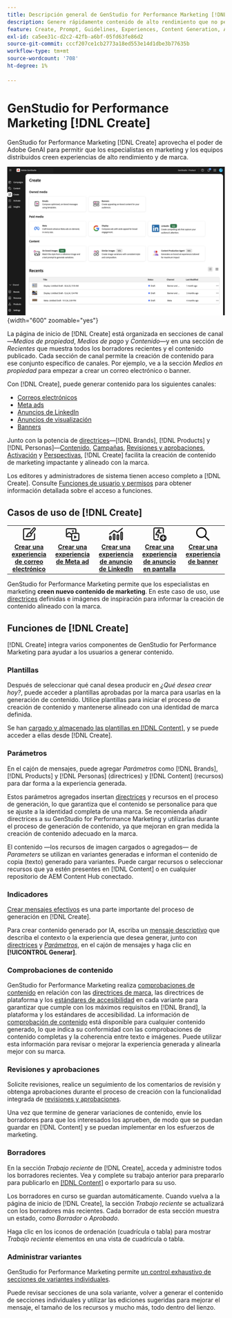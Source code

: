```yaml
---
title: Descripción general de GenStudio for Performance Marketing [!DNL Create]
description: Genere rápidamente contenido de alto rendimiento que no pertenezca a la marca con IA generativa en Adobe GenStudio for Performance Marketing [!DNL Create].
feature: Create, Prompt, Guidelines, Experiences, Content Generation, Approval
exl-id: ca5ee31c-d2c2-42fb-a6bf-05fd63fe86d2
source-git-commit: cccf207ce1cb2773a18ed553e14d1dbe3b77635b
workflow-type: tm+mt
source-wordcount: '708'
ht-degree: 1%

---
```


# GenStudio for Performance Marketing [!DNL Create]

GenStudio for Performance Marketing [!DNL Create] aprovecha el poder de Adobe GenAI para permitir que los especialistas en marketing y los equipos distribuidos creen experiencias de alto rendimiento y de marca.

![Crear página principal](/help/assets/create-home.png){width="600" zoomable="yes"}

La página de inicio de [!DNL Create] está organizada en secciones de canal—_Medios de propiedad_, _Medios de pago_ y _Contenido_—y en una sección de _Recientes_ que muestra todos los borradores recientes y el contenido publicado. Cada sección de canal permite la creación de contenido para ese conjunto específico de canales. Por ejemplo, ve a la sección _Medios en propiedad_ para empezar a crear un correo electrónico o banner.

Con [!DNL Create], puede generar contenido para los siguientes canales:

* [Correos electrónicos](email-experiences.md)
* [Meta ads](meta-experiences.md)
* [Anuncios de LinkedIn](linkedin-experiences.md)
* [Anuncios de visualización](display-ad-experiences.md)
* [Banners](banner-experiences.md)

Junto con la potencia de [directrices](/help/user-guide/guidelines/overview.md)—[!DNL Brands], [!DNL Products] y [!DNL Personas]—[Contenido](/help/user-guide/content/overview.md), [Campañas](/help/user-guide/campaigns/overview.md), [Revisiones y aprobaciones](/help/user-guide/approvals/overview.md), [Activación](/help/user-guide/activation/overview.md) y [Perspectivas](/help/user-guide/insights/overview.md), [!DNL Create] facilita la creación de contenido de marketing impactante y alineado con la marca.

Los editores y administradores de sistema tienen acceso completo a [!DNL Create]. Consulte [Funciones de usuario y permisos](/help/user-guide/user-roles.md) para obtener información detallada sobre el acceso a funciones.

## Casos de uso de [!DNL Create]

<table style="table-layout:fixed">
<tr style="border: 0;">
   <td align="center" valign="top" width="100">
      <a href="/help/user-guide/create/create-email-experience.md">
      <img alt="Crear contenido nuevo" src="../../assets/icons/icon-create.svg" width="35">
      </a>
      <div>
         <a href="/help/user-guide/create/create-email-experience.md">
         <strong>Crear una experiencia de correo electrónico</strong>
         </a>
      </div>
   </td>
   <td align="center" valign="top" width="100">
      <a href="/help/user-guide/create/create-meta-ad.md">
      <img alt="Crear una experiencia de Meta ad" src="../../assets/icons/icon-asset.svg" width="35">
      </a>
      <div>
         <a href="/help/user-guide/create/create-meta-ad.md">
         <strong>Crear una experiencia de Meta ad</strong>
         </a>
      </div>
   </td>
   <td align="center" valign="top" width="100">
      <a href="/help/user-guide/create/create-linkedin.md">
      <img alt="Crear una experiencia de publicidad de LinkedIn" src="../../assets/icons/icon-dataAnalytics.svg" width="35">
      </a>
      <div>
         <a href="/help/user-guide/create/create-linkedin.md">
         <strong>Crear una experiencia de anuncio de LinkedIn</strong>
         </a>
      </div>
   </td>
   <td align="center" valign="top" width="100">
      <a href="/help/user-guide/create/create-display-ad.md">
      <img alt="Crear una experiencia de anuncio en pantalla" src="../../assets/icons/icon-addTemplate.svg" width="35">
      </a>
      <div>
         <a href="/help/user-guide/create/create-display-ad.md">
         <strong>Crear una experiencia de anuncio en pantalla</strong>
         </a>
      </div>
   </td>
   <td align="center" valign="top" width="100">
      <a href="/help/user-guide/create/create-banner-experience.md">
      <img alt="Crear una experiencia de banner" src="../../assets/icons/icon-search.png" width="35">
      </a>
      <div>
         <a href="/help/user-guide/create/create-banner-experience.md">
         <strong>Crear una experiencia de banner</strong>
         </a>
      </div>
   </td>
</tr>
</table>

GenStudio for Performance Marketing permite que los especialistas en marketing **creen nuevo contenido de marketing**. En este caso de uso, use [directrices](/help/user-guide/guidelines/overview.md) definidas e imágenes de inspiración para informar la creación de contenido alineado con la marca.

## Funciones de [!DNL Create]

[!DNL Create] integra varios componentes de GenStudio for Performance Marketing para ayudar a los usuarios a generar contenido.

### Plantillas

Después de seleccionar qué canal desea producir en _¿Qué desea crear hoy?_, puede acceder a plantillas aprobadas por la marca para usarlas en la generación de contenido. Utilice plantillas para iniciar el proceso de creación de contenido y mantenerse alineado con una identidad de marca definida.

Se han [cargado y almacenado las plantillas en [!DNL Content]](/help/user-guide/content/overview.md), y se puede acceder a ellas desde [!DNL Create].

### Parámetros

En el cajón de mensajes, puede agregar _Parámetros_ como [!DNL Brands], [!DNL Products] y [!DNL Personas] (directrices) y [!DNL Content] (recursos) para dar forma a la experiencia generada.

Estos parámetros agregados insertan [directrices](/help/user-guide/guidelines/overview.md) y recursos en el proceso de generación, lo que garantiza que el contenido se personalice para que se ajuste a la identidad completa de una marca. Se recomienda añadir directrices a su GenStudio for Performance Marketing y utilizarlas durante el proceso de generación de contenido, ya que mejoran en gran medida la creación de contenido adecuado en la marca.

El contenido —los recursos de imagen cargados o agregados— de _Parameters_ se utilizan en variantes generadas e informan el contenido de copia (texto) generado para variantes. Puede cargar recursos o seleccionar recursos que ya estén presentes en [!DNL Content] o en cualquier repositorio de AEM Content Hub conectado.

### Indicadores

[Crear mensajes efectivos](/help/user-guide/effective-prompts.md) es una parte importante del proceso de generación en [!DNL Create].

Para crear contenido generado por IA, escriba un [mensaje descriptivo](/help/user-guide/effective-prompts.md) que describa el contexto o la experiencia que desea generar, junto con [directrices](/help/user-guide/guidelines/overview.md) y [_Parámetros_](#parameters), en el cajón de mensajes y haga clic en **[!UICONTROL Generar]**.

### Comprobaciones de contenido

GenStudio for Performance Marketing realiza [comprobaciones de contenido](/help/user-guide/guidelines/brand-validation.md#content-check-panel) en relación con las [directrices de marca](/help/user-guide/guidelines/brands.md), las directrices de plataforma y los [estándares de accesibilidad](/help/user-guide/guidelines/overview.md#compliance) en cada variante para garantizar que cumple con los máximos requisitos en [!DNL Brand], la plataforma y los estándares de accesibilidad. La información de [comprobación de contenido](/help/user-guide/guidelines/brand-validation.md#content-check-summary) está disponible para cualquier contenido generado, lo que indica su conformidad con las comprobaciones de contenido completas y la coherencia entre texto e imágenes. Puede utilizar esta información para revisar o mejorar la experiencia generada y alinearla mejor con su marca.

### Revisiones y aprobaciones

Solicite revisiones, realice un seguimiento de los comentarios de revisión y obtenga aprobaciones durante el proceso de creación con la funcionalidad integrada de [revisiones y aprobaciones](/help/user-guide/approvals/overview.md).

Una vez que termine de generar variaciones de contenido, envíe los borradores para que los interesados los aprueben, de modo que se puedan guardar en [!DNL Content] y se puedan implementar en los esfuerzos de marketing.

### Borradores

En la sección _Trabajo reciente_ de [!DNL Create], acceda y administre todos los borradores recientes. Vea y complete su trabajo anterior para prepararlo para publicarlo en [[!DNL Content]](/help/user-guide/content/overview.md) o exportarlo para su uso.

Los borradores en curso se guardan automáticamente. Cuando vuelva a la página de inicio de [!DNL Create], la sección _Trabajo reciente_ se actualizará con los borradores más recientes. Cada borrador de esta sección muestra un estado, como _Borrador_ o _Aprobado_.

Haga clic en los iconos de ordenación (cuadrícula o tabla) para mostrar _Trabajo reciente_ elementos en una vista de cuadrícula o tabla.

### Administrar variantes

GenStudio for Performance Marketing permite [un control exhaustivo de secciones de variantes individuales](/help/user-guide/create/manage-variants.md).

Puede revisar secciones de una sola variante, volver a generar el contenido de secciones individuales y utilizar las ediciones sugeridas para mejorar el mensaje, el tamaño de los recursos y mucho más, todo dentro del lienzo.
